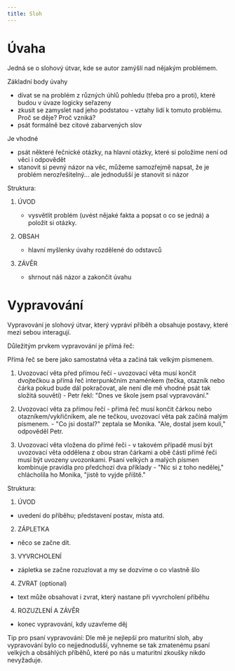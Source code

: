 ```yaml
--- 
title: Sloh
---
```


# Úvaha

Jedná se o slohový útvar, kde se autor zamýšlí nad nějakým problémem.

Základní body úvahy

- dívat se na problém z různých úhlů pohledu (třeba pro a proti), které budou v úvaze logicky seřazeny
- zkusit se zamyslet nad jeho podstatou - vztahy lidí k tomuto problému. Proč se děje? Proč vzniká?
- psát formálně bez citové zabarvených slov

Je vhodné
- psát některé řečnické otázky, na hlavní otázky, které si položíme není od věci i odpovědět
- stanovit si pevný názor na věc, můžeme samozřejmě napsat, že je problém nerozřešitelný... ale jednodušší je stanovit si názor

Struktura:
1. ÚVOD
    - vysvětlit problém (uvést nějaké fakta a popsat o co se jedná) a položit si otázky.

2. OBSAH
    - hlavní myšlenky úvahy rozdělené do odstavců

3. ZÁVĚR
    - shrnout náš názor a zakončit úvahu

# Vypravování

Vypravování je slohový útvar, který vypráví příběh a obsahuje postavy, které mezi sebou interagují.

Důležitým prvkem vypravování je přímá řeč:

Přímá řeč se bere jako samostatná věta a začiná tak velkým písmenem.

1. Uvozovací věta před přímou řečí - uvozovací věta musí končit dvojtečkou a přímá řeč interpunkčním znaménkem (tečka, otazník nebo čárka pokud bude dál pokračovat, ale není dle mě vhodné psát tak složitá souvětí) - Petr řekl: "Dnes ve škole jsem psal vypravování."

2. Uvozovací věta za přímou řečí - přímá řeč musí končit čárkou nebo otazníkem/vykřičníkem, ale ne tečkou, uvozovací věta pak začíná malým písmenem. - "Co jsi dostal?" zeptala se Monika. "Ale, dostal jsem kouli," odpověděl Petr.

3. Uvozovací věta vložena do přímé řeči - v takovém případě musí být uvozovací věta oddělena z obou stran čárkami a obě části přímé řeči musí být uvozeny uvozonkami. Psaní velkých a malých písmen kombinuje pravidla pro předchozí dva příklady - "Nic si z toho nedělej," chlácholila ho Monika, "jistě to vyjde příště."

Struktura:
1. ÚVOD

- uvedení do příběhu; představení postav, místa atd.

2. ZÁPLETKA

- něco se začne dít.

3. VYVRCHOLENÍ

- zápletka se začne rozuzlovat a my se dozvíme o co vlastně šlo

4. ZVRAT (optional)

- text může obsahovat i zvrat, který nastane při vyvrcholení příběhu

4. ROZUZLENÍ A ZÁVĚR

- konec vypravování, kdy uzavřeme děj

Tip pro psaní vypravování: Dle mě je nejlepší pro maturitní sloh, aby vypravování bylo co nejjednodušší, vyhneme se tak zmatenému psaní velkých a obsáhlých příběhů, které po nás u maturitní zkoušky nikdo nevyžaduje.
